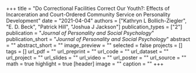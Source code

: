 +++
title = "Do Correctional Facilities Correct Our Youth?: Effects of Incarceration and Court-Ordered Community Service on Personality Development"
date = "2021-04-04"
authors = ["Kathryn L Bollich-Ziegler", "E. D. Beck", "Patrick Hill", "Joshua J Jackson"]
publication_types = ["2"]
publication = "_Journal of Personality and Social Psychology_"
publication_short = "_Journal of Personality and Social Psychology_"
abstract = ""
abstract_short = ""
image_preview = ""
selected = false
projects = []
tags = []
url_pdf = ""
url_preprint = ""
url_code = ""
url_dataset = ""
url_project = ""
url_slides = ""
url_video = ""
url_poster = ""
url_source = ""
math = true
highlight = true
[header]
image = ""
caption = ""
+++
